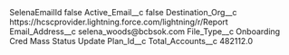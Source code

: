 <?xml version="1.0" encoding="UTF-8"?>
<CustomMetadata xmlns="http://soap.sforce.com/2006/04/metadata" xmlns:xsi="http://www.w3.org/2001/XMLSchema-instance" xmlns:xsd="http://www.w3.org/2001/XMLSchema">
    <label>SelenaEmailId</label>
    <protected>false</protected>
    <values>
        <field>Active_Email__c</field>
        <value xsi:type="xsd:boolean">false</value>
    </values>
    <values>
        <field>Destination_Org__c</field>
        <value xsi:type="xsd:string">https://hcscprovider.lightning.force.com/lightning/r/Report</value>
    </values>
    <values>
        <field>Email_Address__c</field>
        <value xsi:type="xsd:string">selena_woods@bcbsok.com</value>
    </values>
    <values>
        <field>File_Type__c</field>
        <value xsi:type="xsd:string">Onboarding Cred Mass Status Update</value>
    </values>
    <values>
        <field>Plan_Id__c</field>
        <value xsi:nil="true"/>
    </values>
    <values>
        <field>Total_Accounts__c</field>
        <value xsi:type="xsd:double">482112.0</value>
    </values>
</CustomMetadata>
